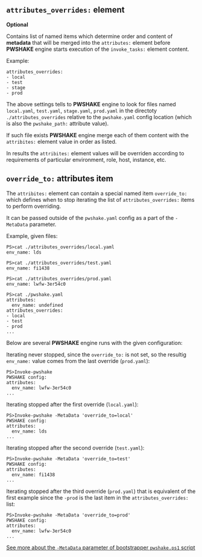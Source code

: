 ## `attributes_overrides:` **element**

**Optional**

Contains list of named items which determine order and content of **metadata** that will be merged into the `attributes:` element before **PWSHAKE** engine starts execution of the `invoke_tasks:` element content.

Example:
```
attributes_overrides:
- local
- test
- stage
- prod
```
The above settings tells to **PWSHAKE** engine to look for files named `local.yaml`,  `test.yaml`,  `stage.yaml`,  `prod.yaml` in the directoty `./attributes_overrides` relative to the `pwshake.yaml` config location (which is also the `pwshake_path:` attribute value).

If such file exists **PWSHAKE** engine merge each of them content with the `attribites:` element value in order as listed.

In results the `attribites:` element values will be overriden according to requirements of particular environment, role, host, instance, etc.

## `override_to:` **attributes item**
The `attribites:` element can contain a special named item `override_to:` which defines when to stop iterating the list of `attributes_overrides:` items to perform overriding.

It can be passed outside of the `pwshake.yaml` config as a part of the `-MetaData` parameter.

Example, given files:
```
PS>cat ./attributes_overrides/local.yaml
env_name: lds
```
```
PS>cat ./attributes_overrides/test.yaml
env_name: fi1438
```
```
PS>cat ./attributes_overrides/prod.yaml
env_name: lwfw-3er54c0
```
```
PS>cat ./pwshake.yaml
attributes:
  env_name: undefined
attributes_overrides:
- local
- test
- prod
...
```

Below are several **PWSHAKE** engine runs with the given configuration:

Iterating never stopped, since the `override_to:` is not set, so the resultig `env_name:` value comes from the last override (`prod.yaml`):
```
PS>Invoke-pwshake
PWSHAKE config:
attributes:
  env_name: lwfw-3er54c0
...
```
Iterating stopped after the first override (`local.yaml`):
```
PS>Invoke-pwshake -MetaData 'override_to=local'
PWSHAKE config:
attributes:
  env_name: lds
...
```
Iterating stopped after the second override (`test.yaml`):
```
PS>Invoke-pwshake -MetaData 'override_to=test'
PWSHAKE config:
attributes:
  env_name: fi1438
...
```
Iterating stopped after the third override (`prod.yaml`) that is equivalent of the first example since the `-prod` is the last item in the `attributes_overrides:` list:
```
PS>Invoke-pwshake -MetaData 'override_to=prod'
PWSHAKE config:
attributes:
  env_name: lwfw-3er54c0
...
```

[See more about the `-MetaData` parameter of  bootstrapper `pwshake.ps1` script](/doc/bootstrapper.md)